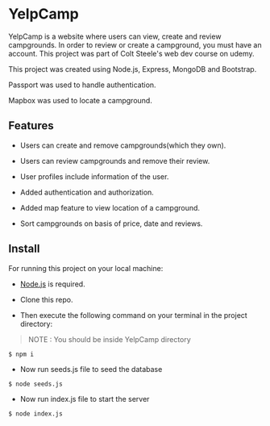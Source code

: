 # YelpCamp
YelpCamp is a website where users can view, create and review campgrounds. In order to review or create a campground, you must have an account. This project was part of Colt Steele's web dev course on udemy.

This project was created using Node.js, Express, MongoDB and Bootstrap.

Passport was used to handle authentication.

Mapbox was used to locate a campground.

## Features
* Users can create and remove campgrounds(which they own).

* Users can review campgrounds and remove their review.

* User profiles include information of the user.

* Added authentication and authorization.

* Added map feature to view location of a campground.

* Sort campgrounds on basis of price, date and reviews.

## Install

For running this project on your local machine:

- [Node.js](https://nodejs.org/en/download/) is required.

- Clone this repo.

- Then execute the following command on your terminal in the project directory:

> NOTE : You should be inside YelpCamp directory 

```
$ npm i
```

- Now run seeds.js file to seed the database 

```
$ node seeds.js
```

- Now run index.js file to start the server

```
$ node index.js
```

